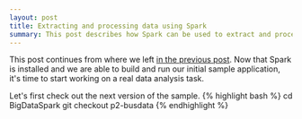 ```yaml
---
layout: post
title: Extracting and processing data using Spark
summary: This post describes how Spark can be used to extract and process data from the bus timing and weather data sources.
---
```


This post continues from where we left [in the previous post](1Setup.html). Now that Spark is installed and we are able
to build and run our initial sample application, it's time to start working on a real data analysis task.

Let's first check out the next version of the sample.
{% highlight bash %}
cd BigDataSpark
git checkout p2-busdata
{% endhighlight %}



